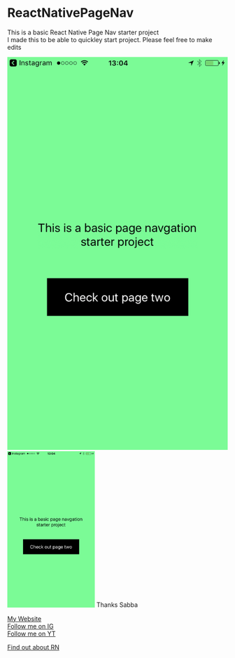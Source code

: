 # ReactNativePageNav
This is a basic React Native Page Nav starter project<br />
I made this to be able to quickley start project. Please feel free to make edits


![ScreenShot](/screen.PNG)<br />
<img src="/screen.PNG" width="200">
Thanks Sabba<br />


[My Website](http://sabbakeynejad.co.uk/#/)<br />
[Follow me on IG](https://www.instagram.com/sab8a)<br />
[Follow me on YT](https://www.youtube.com/channel/UCSGlYKPZ6abc95xGEvOyY0g)<br />

[Find out about RN](https://facebook.github.io/react-native/)
